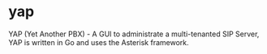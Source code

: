 # yap
YAP (Yet Another PBX) - A GUI to administrate a multi-tenanted SIP Server, YAP is written in Go and uses the Asterisk framework.
